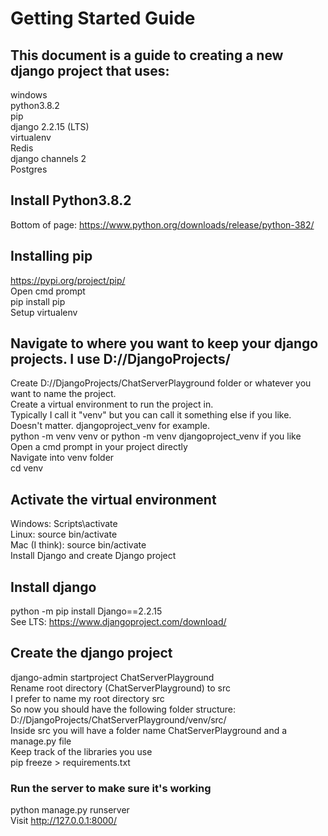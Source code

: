 # Getting Started Guide
## This document is a guide to creating a new django project that uses:

windows \
python3.8.2 \
pip \
django 2.2.15 (LTS) \
virtualenv \
Redis \
django channels 2 \
Postgres 

## Install Python3.8.2
Bottom of page: https://www.python.org/downloads/release/python-382/ 

## Installing pip
https://pypi.org/project/pip/ \
Open cmd prompt \
pip install pip \
Setup virtualenv 

## Navigate to where you want to keep your django projects. I use D://DjangoProjects/
Create D://DjangoProjects/ChatServerPlayground folder or whatever you want to name the project. \
Create a virtual environment to run the project in. \
Typically I call it "venv" but you can call it something else if you like. Doesn't matter. djangoproject_venv for example. \
python -m venv venv or python -m venv djangoproject_venv if you like \
Open a cmd prompt in your project directly \
Navigate into venv folder \
cd venv 

## Activate the virtual environment
Windows: Scripts\activate \
Linux: source bin/activate \
Mac (I think): source bin/activate \
Install Django and create Django project 

## Install django
python -m pip install Django==2.2.15 \
See LTS: https://www.djangoproject.com/download/ 


## Create the django project
django-admin startproject ChatServerPlayground \
Rename root directory (ChatServerPlayground) to src \
I prefer to name my root directory src \
So now you should have the following folder structure: \
D://DjangoProjects/ChatServerPlayground/venv/src/ \
Inside src you will have a folder name ChatServerPlayground and a manage.py file \
Keep track of the libraries you use \
pip freeze > requirements.txt 

### Run the server to make sure it's working
python manage.py runserver \
Visit http://127.0.0.1:8000/
